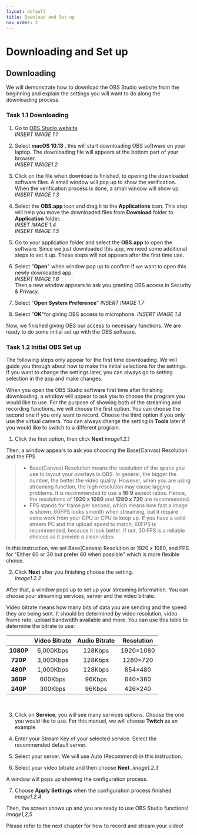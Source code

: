 ```yaml
---
layout: default
title: Download and Set up
nav_order: 2
---
```


# Downloading and Set up #

## Downloading ##

We will demonstrate how to download the OBS Studio website from the beginning and explain the settings you will want to do along the downloading process.

### Task 1.1 Downloading ###

1. Go to [OBS Studio website](https://obsproject.com/).  
_INSERT IMAGE 1.1_

2. Select **macOS 10.13** , this will start downloading OBS software on your laptop. The downloading file will appears at the bottom part of your browser.  
_INSERT IMAGE1.2_

3. Click on the file when download is finished, to opening the downloaded software files. A small window will pop up to show the verification.  When the verification process is done, a small window will show up.
_INSERT IMAGE 1.3_

4. Select the **OBS.app** icon and drag it to the **Applications** icon. This step will help you move the downloaded files from **Download** folder to **Application** folder.  
_INSET IMAGE 1.4_  
_INSERT IMAGE 1.5_

5. Go to your application folder and select the **OBS.app** to open the software. Since we just downloaded this app, we need some additional steps to set it up. These steps will not appears after the first time use.  

6. Select "**Open**" when  window pop up to confirm if we want to open this newly downloaded app.  
_INSERT IMAGE 1.6_  
Then,a new window appears to ask you granting OBS access in Security & Privacy.

7. Select "**Open System Preference**"
     _INSERT IMAGE 1.7_

8. Select "**OK**"for giving OBS access to microphone.
     _INSERT IMAGE 1.8_

Now, we finished giving OBS our access to necessary functions. We are ready to do some initial set up with the OBS software.

### Task 1.2 Initial OBS Set up ###

The following steps only appear for the first time downloading. We will guide you through about how to make the initial selections for the settings. If you want to change the settings later, you can always go to setting selection in the app and make changes.

When you open the OBS Studio software first time after finishing downloading, a window will appear to ask you to choose the program you would like to use. For the purpose of showing both of the streaming and recording functions, we will choose the first option. You can choose the second one if you only want to record. Choose the third option if you only use the virtual camera. You can always change the setting in **Tools** later if you would like to switch to a different program.  

1. Click the first option, then click **Next**
_image1.2.1_  

Then, a window appears to ask you choosing the Base(Canvas) Resolution and the FPS.

>* Base(Canvas) Resolution means the resolution of the space you use to layout your overlays in OBS. In general, the bigger the number, the better the video quality. However, when you are using streaming function, the high resolution may cause lagging problems. It is recommended to use a **16:9** aspect ratios. Hence, the resolutions of  **1920 x 1080** and **1280 x 720** are recommended.  </br>
>* FPS stands for frame per second, which means how fast a image is shown. 60FPS looks smooth when streaming, but it require extra work from your GPU or CPU to keep up. If you have a solid stream PC and the upload speed to match, 60FPS is recommended, because it look better. If not, 30 FPS is a reliable choices as it provide a clean video.

In this instruction, we set Base(Canvas) Resolution or 1920 x 1080, and FPS for "Either 60 or 30 but prefer 60 when possible" which is more flexible choice.

2. Click **Next** after you finishing choose the setting.  
_image1.2.2_

After that, a window pops up to set up your streaming information. You can choose your streaming services, server and the video bitrate.

Video bitrate means how many bits of data you are sending and the speed they are being sent. It should be determined by video resolution, video frame rate, upload bandwidth available and more. You can use this table to determine the bitrate to use:

|      |**Video Bitrate**  |**Audio Bitrate**  |**Resolution**  |
|:----:|:-----------------:|:-----------------:|:--------------:|
|**1080P**|6,000Kbps|128Kbps|1920×1080|
|**720P**|3,000Kbps	|128Kbps|1280×720|
|**480P**|1,000Kbps|128Kbps|854×480|
|**360P**|600Kbps|96Kbps|640×360|
|**240P**|300Kbps|96Kbps|426×240|  
</br>

3. Click on **Service**, you will see many services options. Choose the one you would like to use. For this manuel, we will choose **Twitch** as an example.  

4. Enter your Stream Key of your selected service. Select the recommended default server.

5. Select your server. We will use Auto (Recommend) in this instruction.

6. Select your video bitrate and then choose **Next**.
 _image1.2.3_  

A window will pops up showing the configuration process. 

7. Choose **Apply Settings** when the configuration process finished
 _image1.2.4_

Then, the screen shows up and you are ready to use OBS Studio functions!
_image1,2,5_

Please refer to the next chapter for how to record and stream your video!
